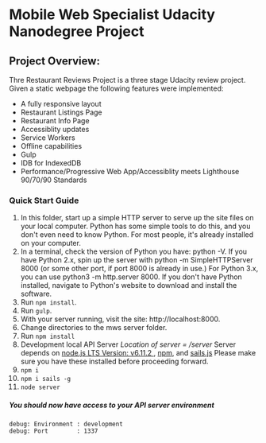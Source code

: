 # Mobile Web Specialist Udacity Nanodegree Project


## Project Overview:

Thre Restaurant Reviews Project is a three stage Udacity review project. Given a static webpage the following features were implemented:  

* A fully responsive layout
* Restaurant Listings Page
* Restaurant Info Page
* Accessiblity updates
* Service Workers
* Offline capabilities
* Gulp
* IDB for IndexedDB
* Performance/Progressive Web App/Accessiblity meets Lighthouse 90/70/90 Standards

### Quick Start Guide
1. In this folder, start up a simple HTTP server to serve up the site files on your local computer. Python has some simple tools to do this, and you don't even need to know Python. For most people, it's already installed on your computer.
2. In a terminal, check the version of Python you have: python -V. If you have Python 2.x, spin up the server with python -m SimpleHTTPServer 8000 (or some other port, if port 8000 is already in use.) For Python 3.x, you can use python3 -m http.server 8000. If you don't have Python installed, navigate to Python's website to download and install the software.
3. Run `npm install`.
4. Run `gulp`.
5. With your server running, visit the site: http://localhost:8000.
6. Change directories to the mws server folder.
7. Run `npm install`
8. Development local API Server
_Location of server = /server_
Server depends on [node.js LTS Version: v6.11.2 ](https://nodejs.org/en/download/), [npm](https://www.npmjs.com/get-npm), and [sails.js](http://sailsjs.com/)
Please make sure you have these installed before proceeding forward.
91. `npm i`
10. `npm i sails -g`
11. `node server`


##### You should now have access to your API server environment
	debug: Environment : development
	debug: Port        : 1337




